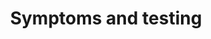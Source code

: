 ---
banner:
  content: If you think you have been exposed to COVID-19 and develop a fever and
    symptoms, such as cough or difficulty breathing, call your healthcare provider
    for medical advice.
  display: true
  heading: Call your doctor
layout: category
name: symptoms-and-testing
owner: CDC
questions:
- what-are-the-symptoms-and-complications-that-covid-19-can-cause
- should-i-be-tested-for-covid-19
- where-can-i-get-tested
- how-are-people-tested
- kind-of-test-used-to-diagnose-covid19
- what-is-antibody-testing
- close-contact-will-i-be-tested
- can-a-person-test-negative-and-later-test-positive-for-covid-19
- are-there-home-tests
- should-schools-test-students-for-covid-19
- what-happens-contact-tracing-diagnosed
- contact-tracing-exposed
- what-do-i-do-if-exposed-to-covid-19
- when-can-i-be-around-others-after-having-covid-19
- when-will-other-tests-be-authorized
- why-arent-blood-centers-testing
- on-medicare-and-someone-offered-me-a-test
- covid-19-seasonal-allergies
redirect_from:
- /rumors/do-i-need-a-photo-id-to-be-tested/
- /symptoms-and-testing/if-antibody-tests-not-used-for-diagnosis/
- /if-antibody-tests-not-used-for-diagnosis/
title: Symptoms and testing
---